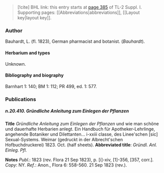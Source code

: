 > [!cite] BHL link: this entry starts at [page 385](https://www.biodiversitylibrary.org/item/103858#page/397/mode/1up) of TL-2 Suppl. I.
> Supporting pages: [[Abbreviations|abbreviations]], [[Layout key|layout key]].

### Author

Bauhardt, L. (fl. 1823), German pharmacist and botanist. (*Bauhardt*).

#### Herbarium and types

Unknown.

#### Bibliography and biography

Barnhart 1: 140; BM 1: 112; PR 499, ed. 1: 577.

### Publications

##### n.20.410. Gründliche Anleitung zum Einlegen der Pflanzen

**Title**
*Gründliche Anleitung zum Einlegen der Pflanzen* und wie man schöne und dauerhafte Herbarien anlegt. Ein Handbuch für Apotheker-Lehrlinge, angehende Botaniker und Dilettanten... i-xxiii classe, des Linee'schen \[sic\] Sexual-Systems. Weimar (gedruckt in der Albrecht'schen Hofbuchdruckerei) 1823. Oct. (half sheets).
**Abbreviated title**: *Gründl. Anl. Einleg. Pfl.*

**Notes**
*Publ*.: 1823 (rev. Flora 21 Sep 1823), p. \[i\]-xiv, \[1\]-356, \[357, corr.\]. *Copy*: NY.
*Ref*.: Anon., Flora 6: 558-560. 21 Sep 1823 (rev.).

